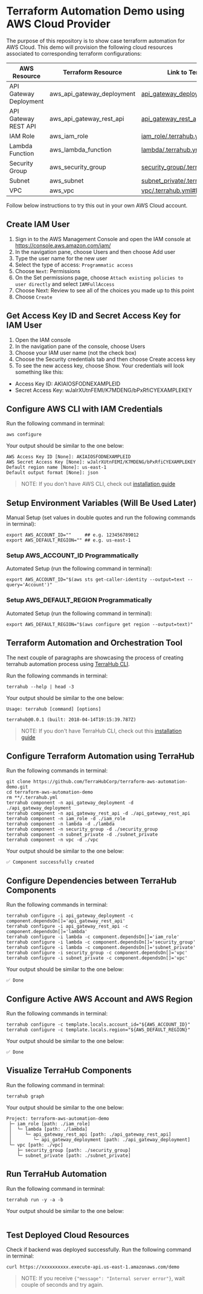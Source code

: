 # Terraform Automation Demo using AWS Cloud Provider

The purpose of this repository is to show case terraform automation for AWS
Cloud. This demo will provision the following cloud resources associated to
corresponding terraform configurations:

| AWS Resource | Terraform Resource | Link to TerraHub Config |
|-----------------------|--------------------|-------------------------|
| API Gateway Deployment | aws_api_gateway_deployment | [api_gateway_deployment/.terrahub.yml#L2](https://github.com/TerraHubCorp/terraform-aws-automation-demo/blob/master/api_gateway_deployment/.terrahub.yml#L2) |
| API Gateway REST API | aws_api_gateway_rest_api | [api_gateway_rest_api/.terrahub.yml#L2](https://github.com/TerraHubCorp/terraform-aws-automation-demo/blob/master/api_gateway_rest_api/.terrahub.yml#L2) |
| IAM Role | aws_iam_role | [iam_role/.terrahub.yml#L2](https://github.com/TerraHubCorp/terraform-aws-automation-demo/blob/master/iam_role/.terrahub.yml#L2) |
| Lambda Function | aws_lambda_function | [lambda/.terrahub.yml#L2](https://github.com/TerraHubCorp/terraform-aws-automation-demo/blob/master/lambda/.terrahub.yml#L2) |
| Security Group | aws_security_group | [security_group/.terrahub.yml#L2](https://github.com/TerraHubCorp/terraform-aws-automation-demo/blob/master/security_group/.terrahub.yml#L2) |
| Subnet | aws_subnet | [subnet_private/.terrahub.yml#L2](https://github.com/TerraHubCorp/terraform-aws-automation-demo/blob/master/subnet_private/.terrahub.yml#L2) |
| VPC | aws_vpc | [vpc/.terrahub.yml#L2](https://github.com/TerraHubCorp/terraform-aws-automation-demo/blob/master/vpc/.terrahub.yml#L2) |

Follow below instructions to try this out in your own AWS Cloud account.

## Create IAM User
1. Sign in to the AWS Management Console and open the IAM console at https://console.aws.amazon.com/iam/
2. In the navigation pane, choose Users and then choose Add user
3. Type the user name for the new user
4. Select the type of access: `Programmatic access`
5. Choose `Next`: Permissions
6. On the Set permissions page, choose `Attach existing policies to user directly` and select `IAMFullAccess`
7. Choose Next: Review to see all of the choices you made up to this point
8. Choose `Create`

## Get Access Key ID and Secret Access Key for IAM User
1. Open the IAM console
2. In the navigation pane of the console, choose Users
3. Choose your IAM user name (not the check box)
4. Choose the Security credentials tab and then choose Create access key
5. To see the new access key, choose Show. Your credentials will look something like this:
  - Access Key ID: AKIAIOSFODNEXAMPLEID
  - Secret Access Key: wJalrXUtnFEMI/K7MDENG/bPxRfiCYEXAMPLEKEY

## Configure AWS CLI with IAM Credentials

Run the following command in terminal:
```shell
aws configure
```

Your output should be similar to the one below:
```
AWS Access Key ID [None]: AKIAIOSFODNEXAMPLEID
AWS Secret Access Key [None]: wJalrXUtnFEMI/K7MDENG/bPxRfiCYEXAMPLEKEY
Default region name [None]: us-east-1
Default output format [None]: json
```

> NOTE: If you don't have AWS CLI, check out
[installation guide](https://docs.aws.amazon.com/cli/latest/userguide/installing.html)

## Setup Environment Variables (Will Be Used Later)

Manual Setup (set values in double quotes and run the following commands in terminal):
```shell
export AWS_ACCOUNT_ID=""     ## e.g. 123456789012
export AWS_DEFAULT_REGION="" ## e.g. us-east-1
```

### Setup AWS_ACCOUNT_ID Programmatically

Automated Setup (run the following command in terminal):
```shell
export AWS_ACCOUNT_ID="$(aws sts get-caller-identity --output=text --query='Account')"
```

### Setup AWS_DEFAULT_REGION Programmatically

Automated Setup (run the following command in terminal):
```shell
export AWS_DEFAULT_REGION="$(aws configure get region --output=text)"
```

## Terraform Automation and Orchestration Tool

The next couple of paragraphs are showcasing the process of creating terrahub
automation process using [TerraHub CLI](https://github.com/TerraHubCorp/terrahub).

Run the following commands in terminal:
```shell
terrahub --help | head -3
```

Your output should be similar to the one below:
```
Usage: terrahub [command] [options]

terrahub@0.0.1 (built: 2018-04-14T19:15:39.787Z)
```

> NOTE: If you don't have TerraHub CLI, check out this
[installation guide](https://www.npmjs.com/package/terrahub)

## Configure Terraform Automation using TerraHub

Run the following commands in terminal:
```shell
git clone https://github.com/TerraHubCorp/terraform-aws-automation-demo.git
cd terraform-aws-automation-demo
rm **/.terrahub.yml
terrahub component -n api_gateway_deployment -d ./api_gateway_deployment
terrahub component -n api_gateway_rest_api -d ./api_gateway_rest_api
terrahub component -n iam_role -d ./iam_role
terrahub component -n lambda -d ./lambda
terrahub component -n security_group -d ./security_group
terrahub component -n subnet_private -d ./subnet_private
terrahub component -n vpc -d ./vpc
```

Your output should be similar to the one below:
```
✅ Component successfully created
```

## Configure Dependencies between TerraHub Components

Run the following commands in terminal:
```shell
terrahub configure -i api_gateway_deployment -c component.dependsOn[]='api_gateway_rest_api'
terrahub configure -i api_gateway_rest_api -c component.dependsOn[]='lambda'
terrahub configure -i lambda -c component.dependsOn[]='iam_role'
terrahub configure -i lambda -c component.dependsOn[]='security_group'
terrahub configure -i lambda -c component.dependsOn[]='subnet_private'
terrahub configure -i security_group -c component.dependsOn[]='vpc'
terrahub configure -i subnet_private -c component.dependsOn[]='vpc'
```

Your output should be similar to the one below:
```
✅ Done
```

## Configure Active AWS Account and AWS Region

Run the following commands in terminal:
```shell
terrahub configure -c template.locals.account_id="${AWS_ACCOUNT_ID}"
terrahub configure -c template.locals.region="${AWS_DEFAULT_REGION}"
```

Your output should be similar to the one below:
```
✅ Done
```

## Visualize TerraHub Components

Run the following command in terminal:
```shell
terrahub graph
```

Your output should be similar to the one below:
```
Project: terraform-aws-automation-demo
 ├─ iam_role [path: ./iam_role]
 │  └─ lambda [path: ./lambda]
 │     └─ api_gateway_rest_api [path: ./api_gateway_rest_api]
 │        └─ api_gateway_deployment [path: ./api_gateway_deployment]
 └─ vpc [path: ./vpc]
    ├─ security_group [path: ./security_group]
    └─ subnet_private [path: ./subnet_private]
```

## Run TerraHub Automation

Run the following command in terminal:

```shell
terrahub run -y -a -b
```

Your output should be similar to the one below:
```
```

## Test Deployed Cloud Resources

Check if backend was deployed successfully. Run the following command in terminal:
```
curl https://xxxxxxxxxx.execute-api.us-east-1.amazonaws.com/demo
```

> NOTE: If you receive `{"message": "Internal server error"}`, wait couple of seconds and try again.
